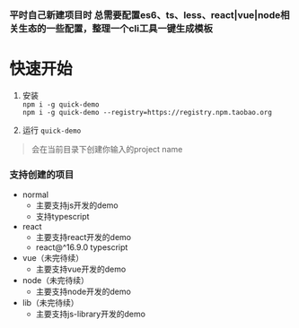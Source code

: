 ### 平时自己新建项目时 总需要配置es6、ts、less、react|vue|node相关生态的一些配置，整理一个cli工具一键生成模板

# 快速开始

1. 安装   
`npm i -g quick-demo`  
`npm i -g quick-demo --registry=https://registry.npm.taobao.org` 

2. 运行
`quick-demo`  
> 会在当前目录下创建你输入的project name

### 支持创建的项目

- normal
   - 主要支持js开发的demo
   - 支持typescript
- react  
   - 主要支持react开发的demo
   - react@^16.9.0  typescript
- vue（未完待续）
   - 主要支持vue开发的demo
- node（未完待续）
   - 主要支持node开发的demo
- lib（未完待续）
   - 主要支持js-library开发的demo
